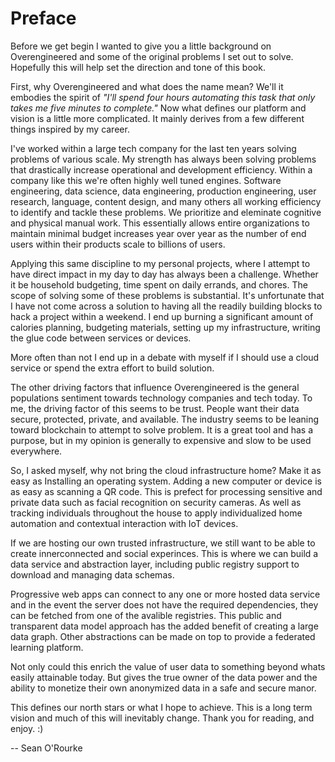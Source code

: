 # Preface

Before we get begin I wanted to give you a little background on Overengineered and some of the 
original problems I set out to solve. Hopefully this will help set the direction and tone of this
book.

First, why Overengineered and what does the name mean? We'll it embodies the spirit of *"I'll 
spend four hours automating this task that only takes me five minutes to complete."* Now what 
defines our platform and vision is a little more complicated. It mainly derives from a few 
different things inspired by my career.

I've worked within a large tech company for the last ten years solving problems of various scale. 
My strength has always been solving problems that drastically increase operational and development
efficiency. Within a company like this we're often highly well tuned engines. Software 
engineering, data science, data engineering, production engineering, user research, language,
content design, and many others all working efficiency to identify and tackle these problems. We 
prioritize and eleminate cognitive and physical manual work. This essentially allows entire 
organizations to maintain minimal budget increases year over year as the number of end users 
within their products scale to billions of users.

Applying this same discipline to my personal projects, where I attempt to have direct impact in my 
day to day has always been a challenge. Whether it be household budgeting, time spent on daily 
errands, and chores. The scope of solving some of these problems is substantial. It's unfortunate 
that I have not come across a solution to having all the readily building blocks to hack a project
within a weekend. I end up burning a significant amount of calories planning, budgeting materials,
setting up my infrastructure, writing the glue code between services or devices.

More often than not I end up in a debate with myself if I should use a cloud service or spend the 
extra effort to build solution.

The other driving factors that influence Overengineered is the general populations sentiment 
towards technology companies and tech today. To me, the driving factor of this seems to be trust. 
People want their data secure, protected, private, and available. The industry seems to be leaning 
toward blockchain to attempt to solve problem. It is a great tool and has a purpose, but in my 
opinion is generally to expensive and slow to be used everywhere.

So, I asked myself, why not bring the cloud infrastructure home? Make it as easy as Installing an
operating system. Adding a new computer or device is as easy as scanning a QR code. This is 
prefect for processing sensitive and private data such as facial recognition on security cameras. 
As well as tracking individuals throughout the house to apply individualized home automation and
contextual interaction with IoT devices. 

If we are hosting our own trusted infrastructure, we still want to be able to create 
innerconnected and social experinces. This is where we can build a data service and abstraction 
layer, including public registry support to download and managing data schemas.

Progressive web apps can connect to any one or more hosted data service and in the event the 
server does not have the required dependencies, they can be fetched from one of the avalible 
registries. This public and transparent data model approach has the added benefit of creating a 
large data graph. Other abstractions can be made on top to provide a federated learning platform. 

Not only could this enrich the value of user data to something beyond whats easily attainable 
today. But gives the true owner of the data power and the ability to monetize their own anonymized
data in a safe and secure manor.

This defines our north stars or what I hope to achieve. This is a long term vision and much of 
this will inevitably change. Thank you for reading, and enjoy. :)

-- Sean O'Rourke
